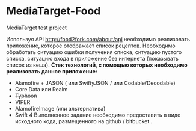 # MediaTarget-Food
MediaTarget  test project 

Используя API  http://food2fork.com/about/api  необходимо реализовать приложение, которое отображает список рецептов.
Необходимо обработать ситуацию ошибки получения списка, ситуацию пустого списка, ситуацию входа в приложение без интернета (показывать список из кеша).
**Стек технологий, с помощью которых необходимо реализовать данное приложение:**
* Alamofire + JASON ( или  SwiftyJSON / или Codable/Decodable)
* Core Data или Realm
* ~~Typhoon~~
* VIPER
* AlamofireImage (или альтернатива)
* Swift 4
Выполненное задание необходимо предоставить в виде исходного кода, размещенного на github / bitbucket .

